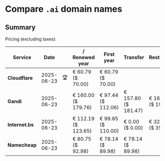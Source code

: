 # Compare `.ai` domain names

## Summary

Pricing (excluding taxes):

| Service | Date |  | / Renewed year | First year | Transfer | Restoration |
|--|--|--|--|--|--|--|
| **Cloudflare** | 2025-06-23 | 🏆 | € 60.79<br>($ 70.00) | € 60.79<br>($ 70.00) |  |  |
| **Gandi** | 2025-06-23 |  | € 160.00<br>($ 179.76) | € 97.44<br>($ 112.06) | € 157.80<br>($ 181.47) | € 166.80<br>($ 191.82) |
| **Internet.bs** | 2025-06-23 |  | € 112.19<br>($ 123.65) | € 99.85<br>($ 110.00) | € 0.00<br>($ 0.00) | € 320.99<br>($ 353.65) |
| **Namecheap** | 2025-06-23 |  | € 80.75<br>($ 92.98) | € 78.14<br>($ 89.98) | € 78.14<br>($ 89.98) |  |
